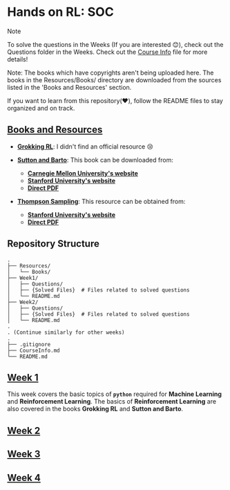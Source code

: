 # Hands on RL: SOC

> [!NOTE]
> 
> To solve the questions in the Weeks (If you are interested 😊), check out the Questions folder in the Weeks.
> Check out the [Course Info](CourseInfo.md) file for more details!
> 
> Note: The books which have copyrights aren't being uploaded here.
> The books in the Resources/Books/ directory are downloaded from the sources listed in the
> 'Books and Resources' section.
> 
> If you want to learn from this repository(❤️), follow the README files to stay organized and on track.

## [Books and Resources](Resources/Books)

- [**Grokking RL**](https://www.google.co.in/books/edition/Grokking_Deep_Reinforcement_Learning/-7YCEAAAQBAJ):
  I didn't find an official resource 😢
  
  <!-- The book is available [**here**](Resources/Books/Grokking_RL.pdf). -->

- [**Sutton and Barto**](https://www.google.co.in/books/edition/Reinforcement_Learning_second_edition/5s-MEAAAQBAJ):
  This book can be downloaded from:
  
  - [**Carnegie Mellon University's website**](https://www.andrew.cmu.edu/course/10-703/textbook/BartoSutton.pdf)
  - [**Stanford University's website**](https://web.stanford.edu/class/psych209/Readings/SuttonBartoIPRLBook2ndEd.pdf)
  - [**Direct PDF**](Resources/Books/Sutton_and_Barto.pdf)

- [**Thompson Sampling**](https://www.google.co.in/books/edition/A_Tutorial_on_Thompson_Sampling/nXx6uQEACAAJ):
  This resource can be obtained from:
  
  - [**Stanford University's website**](https://web.stanford.edu/~bvr/pubs/TS_Tutorial.pdf)
  - [**Direct PDF**](Resources/Books/TS_Tutorial.pdf)

## Repository Structure

<!-- The one that is visible in GitHub Remote. -->

```
.
├── Resources/
│   └── Books/
├── Week1/
│   ├── Questions/
│   ├── {Solved Files}  # Files related to solved questions
│   └── README.md
├── Week2/
│   ├── Questions/
│   ├── {Solved Files}  # Files related to solved questions
│   └── README.md
.
. (Continue similarly for other weeks)
.
├── .gitignore
├── CourseInfo.md
└── README.md
```

## [Week 1](Week1)

This week covers the basic topics of **`python`** required for **Machine Learning** and **Reinforcement Learning**.
The basics of **Reinforcement Learning** are also covered in the books **Grokking RL** and **Sutton and Barto**.

## [Week 2](Week2)

## [Week 3](Week3)

## [Week 4](Week4)
